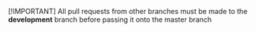 [!IMPORTANT]
All pull requests from other branches must be made to the **development** branch before passing it onto the master branch
